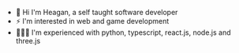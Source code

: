 - 👋 Hi I'm Heagan, a self taught software developer
- ⚡ I'm interested in web and game development
- 👨🏾‍💻 I'm experienced with python, typescript, react.js, node.js and three.js

<!--
**heaganhenry/heaganhenry** is a ✨ _special_ ✨ repository because its `README.md` (this file) appears on your GitHub profile.

Here are some ideas to get you started:

- 🔭 I’m currently working on ...
- 🌱 I’m currently learning ...
- 👯 I’m looking to collaborate on ...
- 🤔 I’m looking for help with ...
- 💬 Ask me about ...
- 📫 How to reach me: ...
- 😄 Pronouns: ...
- ⚡ Fun fact: ...
-->
